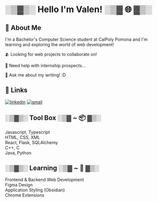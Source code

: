# ░▒▓▒░ Hello I'm Valen! ░▒▓ 🌐 ▓▒░      

## 📡 About Me
I'm a Bachelor's Computer Science student at CalPoly Pomona and I'm learning and exploring the world of web development!

🫂 Looking for web projects to collaborate on!

📨 Need help with internship prospects...

📝 Ask me about my writing! :D

## 🔗 Links
[![linkedin](https://img.shields.io/badge/linkedin-0A66C2?style=for-the-badge&logo=linkedin&logoColor=white)](https://www.linkedin.com/in/vdeleon-ca/)
[![gmail](https://img.shields.io/badge/Gmail-D14836?style=for-the-badge&logo=gmail&logoColor=white)](valeriedeleon4521@gmail.com)

## ░▒▓▒░ Tool Box ░▒▓ ~ 📦 ▓▒░
Javascript, Typescript     
HTML, CSS, XML     
React, Flask, SQLAlchemy    
C++, C    
Java, Python
## ░▒▓▒░ Learning ░▒▓ ~ 🌱 ▓▒░     
Frontend & Backend Web Development     
Figma Design               
Application Styling (Obsidian)  
Chrome Extensions  
